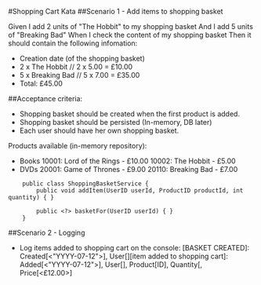 #Shopping Cart Kata
##Scenario 1 - Add items to shopping basket

Given I add 2 units of "The Hobbit" to my shopping basket And I add 5 units of "Breaking Bad" When I check the content of my shopping basket Then it should contain the following infomation:

- Creation date (of the shopping basket)
- 2 x The Hobbit // 2 x 5.00 = £10.00
- 5 x Breaking Bad // 5 x 7.00 = £35.00
- Total: £45.00

##Acceptance criteria:

- Shopping basket should be created when the first product is added.
- Shopping basket should be persisted (In-memory, DB later)
- Each user should have her own shopping basket.

Products available (in-memory repository):

- Books
  10001: Lord of the Rings - £10.00
  10002: The Hobbit - £5.00
- DVDs
  20001: Game of Thrones - £9.00
  20110: Breaking Bad - £7.00

```
    public class ShoppingBasketService {
        public void addItem(UserID userId, ProductID productId, int quantity) { }

        public <?> basketFor(UserID userId) { }
    }
```

##Scenario 2 - Logging

- Log items added to shopping cart on the console:
  [BASKET CREATED]: Created[<"YYYY-07-12">], User[][item added to shopping cart]: Added[<"YYYY-07-12">], User[], Product[ID], Quantity[, Price[<£12.00>]
